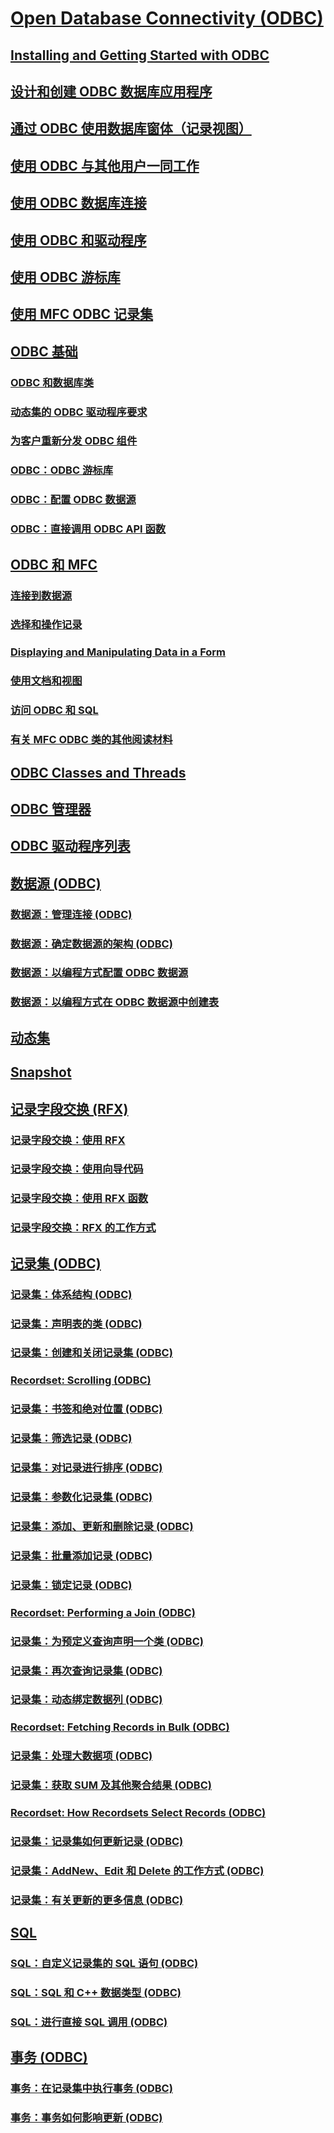 # [Open Database Connectivity (ODBC)](TocOutOfQuery)
## [Installing and Getting Started with ODBC](TocOutOfQuery)
## [设计和创建 ODBC 数据库应用程序](design-and-create-an-odbc-database-application.md)
## [通过 ODBC 使用数据库窗体（记录视图）](use-database-forms-record-views-with-odbc.md)
## [使用 ODBC 与其他用户一同工作](use-odbc-to-work-with-other-users.md)
## [使用 ODBC 数据库连接](work-with-odbc-database-connections.md)
## [使用 ODBC 和驱动程序](work-with-odbc-and-drivers.md)
## [使用 ODBC 游标库](use-the-odbc-cursor-library.md)
## [使用 MFC ODBC 记录集](use-mfc-odbc-recordsets.md)
## [ODBC 基础](odbc-basics.md)
### [ODBC 和数据库类](odbc-and-the-database-classes.md)
### [动态集的 ODBC 驱动程序要求](odbc-driver-requirements-for-dynasets.md)
### [为客户重新分发 ODBC 组件](redistributing-odbc-components-to-your-customers.md)
### [ODBC：ODBC 游标库](odbc-the-odbc-cursor-library.md)
### [ODBC：配置 ODBC 数据源](odbc-configuring-an-odbc-data-source.md)
### [ODBC：直接调用 ODBC API 函数](odbc-calling-odbc-api-functions-directly.md)
## [ODBC 和 MFC](odbc-and-mfc.md)
### [连接到数据源](connecting-to-a-data-source.md)
### [选择和操作记录](selecting-and-manipulating-records.md)
### [Displaying and Manipulating Data in a Form](TocOutOfQuery)
### [使用文档和视图](working-with-documents-and-views.md)
### [访问 ODBC 和 SQL](access-to-odbc-and-sql.md)
### [有关 MFC ODBC 类的其他阅读材料](further-reading-about-the-mfc-odbc-classes.md)
## [ODBC Classes and Threads](TocOutOfQuery)
## [ODBC 管理器](odbc-administrator.md)
## [ODBC 驱动程序列表](odbc-driver-list.md)
## [数据源 (ODBC)](data-source-odbc.md)
### [数据源：管理连接 (ODBC)](data-source-managing-connections-odbc.md)
### [数据源：确定数据源的架构 (ODBC)](data-source-determining-the-schema-of-the-data-source-odbc.md)
### [数据源：以编程方式配置 ODBC 数据源](data-source-programmatically-configuring-an-odbc-data-source.md)
### [数据源：以编程方式在 ODBC 数据源中创建表](data-source-programmatically-creating-a-table-in-an-odbc-data-source.md)
## [动态集](dynaset.md)
## [Snapshot](TocOutOfQuery)
## [记录字段交换 (RFX)](record-field-exchange-rfx.md)
### [记录字段交换：使用 RFX](record-field-exchange-using-rfx.md)
### [记录字段交换：使用向导代码](record-field-exchange-working-with-the-wizard-code.md)
### [记录字段交换：使用 RFX 函数](record-field-exchange-using-the-rfx-functions.md)
### [记录字段交换：RFX 的工作方式](record-field-exchange-how-rfx-works.md)
## [记录集 (ODBC)](recordset-odbc.md)
### [记录集：体系结构 (ODBC)](recordset-architecture-odbc.md)
### [记录集：声明表的类 (ODBC)](recordset-declaring-a-class-for-a-table-odbc.md)
### [记录集：创建和关闭记录集 (ODBC)](recordset-creating-and-closing-recordsets-odbc.md)
### [Recordset: Scrolling (ODBC)](TocOutOfQuery)
### [记录集：书签和绝对位置 (ODBC)](recordset-bookmarks-and-absolute-positions-odbc.md)
### [记录集：筛选记录 (ODBC)](recordset-filtering-records-odbc.md)
### [记录集：对记录进行排序 (ODBC)](recordset-sorting-records-odbc.md)
### [记录集：参数化记录集 (ODBC)](recordset-parameterizing-a-recordset-odbc.md)
### [记录集：添加、更新和删除记录 (ODBC)](recordset-adding-updating-and-deleting-records-odbc.md)
### [记录集：批量添加记录 (ODBC)](recordset-adding-records-in-bulk-odbc.md)
### [记录集：锁定记录 (ODBC)](recordset-locking-records-odbc.md)
### [Recordset: Performing a Join (ODBC)](TocOutOfQuery)
### [记录集：为预定义查询声明一个类 (ODBC)](recordset-declaring-a-class-for-a-predefined-query-odbc.md)
### [记录集：再次查询记录集 (ODBC)](recordset-requerying-a-recordset-odbc.md)
### [记录集：动态绑定数据列 (ODBC)](recordset-dynamically-binding-data-columns-odbc.md)
### [Recordset: Fetching Records in Bulk (ODBC)](TocOutOfQuery)
### [记录集：处理大数据项 (ODBC)](recordset-working-with-large-data-items-odbc.md)
### [记录集：获取 SUM 及其他聚合结果 (ODBC)](recordset-obtaining-sums-and-other-aggregate-results-odbc.md)
### [Recordset: How Recordsets Select Records (ODBC)](TocOutOfQuery)
### [记录集：记录集如何更新记录 (ODBC)](recordset-how-recordsets-update-records-odbc.md)
### [记录集：AddNew、Edit 和 Delete 的工作方式 (ODBC)](recordset-how-addnew-edit-and-delete-work-odbc.md)
### [记录集：有关更新的更多信息 (ODBC)](recordset-more-about-updates-odbc.md)
## [SQL](sql.md)
### [SQL：自定义记录集的 SQL 语句 (ODBC)](sql-customizing-your-recordset’s-sql-statement-odbc.md)
### [SQL：SQL 和 C++ 数据类型 (ODBC)](sql-sql-and-cpp-data-types-odbc.md)
### [SQL：进行直接 SQL 调用 (ODBC)](sql-making-direct-sql-calls-odbc.md)
## [事务 (ODBC)](transaction-odbc.md)
### [事务：在记录集中执行事务 (ODBC)](transaction-performing-a-transaction-in-a-recordset-odbc.md)
### [事务：事务如何影响更新 (ODBC)](transaction-how-transactions-affect-updates-odbc.md)
